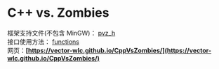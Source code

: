 # C++ vs. Zombies
框架支持文件(不包含 MinGW)： [pvz_h](https://github.com/vector-wlc/CppVsZombies/tree/master/pvz_h)<br>
接口使用方法： [functions](https://github.com/vector-wlc/CppVsZombies/tree/master/functions)<br>
网页：<b>[https://vector-wlc.github.io/CppVsZombies/](https://vector-wlc.github.io/CppVsZombies/)
</b>
